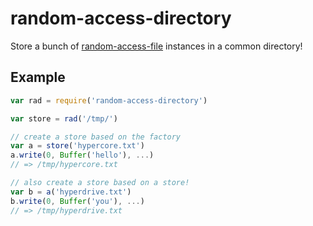 # random-access-directory

Store a bunch of [random-access-file](https://npmjs.org/package/random-access-file) instances in a common directory!

## Example

```js
var rad = require('random-access-directory')

var store = rad('/tmp/')

// create a store based on the factory
var a = store('hypercore.txt')
a.write(0, Buffer('hello'), ...)
// => /tmp/hypercore.txt

// also create a store based on a store!
var b = a('hyperdrive.txt')
b.write(0, Buffer('you'), ...)
// => /tmp/hyperdrive.txt
```
